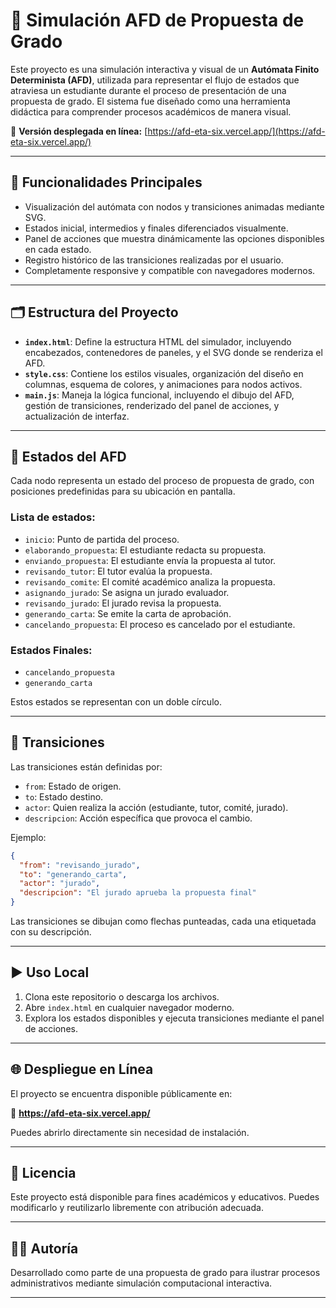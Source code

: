 # 📘 Simulación AFD de Propuesta de Grado

Este proyecto es una simulación interactiva y visual de un **Autómata Finito Determinista (AFD)**, utilizada para representar el flujo de estados que atraviesa un estudiante durante el proceso de presentación de una propuesta de grado. El sistema fue diseñado como una herramienta didáctica para comprender procesos académicos de manera visual.

🔗 **Versión desplegada en línea:** [https://afd-eta-six.vercel.app/](https://afd-eta-six.vercel.app/)

---

## 🧩 Funcionalidades Principales

- Visualización del autómata con nodos y transiciones animadas mediante SVG.
- Estados inicial, intermedios y finales diferenciados visualmente.
- Panel de acciones que muestra dinámicamente las opciones disponibles en cada estado.
- Registro histórico de las transiciones realizadas por el usuario.
- Completamente responsive y compatible con navegadores modernos.

---

## 🗂️ Estructura del Proyecto

- **`index.html`**: Define la estructura HTML del simulador, incluyendo encabezados, contenedores de paneles, y el SVG donde se renderiza el AFD.
- **`style.css`**: Contiene los estilos visuales, organización del diseño en columnas, esquema de colores, y animaciones para nodos activos.
- **`main.js`**: Maneja la lógica funcional, incluyendo el dibujo del AFD, gestión de transiciones, renderizado del panel de acciones, y actualización de interfaz.

---

## 🧠 Estados del AFD

Cada nodo representa un estado del proceso de propuesta de grado, con posiciones predefinidas para su ubicación en pantalla.

### Lista de estados:

- `inicio`: Punto de partida del proceso.
- `elaborando_propuesta`: El estudiante redacta su propuesta.
- `enviando_propuesta`: El estudiante envía la propuesta al tutor.
- `revisando_tutor`: El tutor evalúa la propuesta.
- `revisando_comite`: El comité académico analiza la propuesta.
- `asignando_jurado`: Se asigna un jurado evaluador.
- `revisando_jurado`: El jurado revisa la propuesta.
- `generando_carta`: Se emite la carta de aprobación.
- `cancelando_propuesta`: El proceso es cancelado por el estudiante.

### Estados Finales:

- `cancelando_propuesta`
- `generando_carta`

Estos estados se representan con un doble círculo.

---

## 🔁 Transiciones

Las transiciones están definidas por:

- `from`: Estado de origen.
- `to`: Estado destino.
- `actor`: Quien realiza la acción (estudiante, tutor, comité, jurado).
- `descripcion`: Acción específica que provoca el cambio.

Ejemplo:

```json
{
  "from": "revisando_jurado",
  "to": "generando_carta",
  "actor": "jurado",
  "descripcion": "El jurado aprueba la propuesta final"
}
```

Las transiciones se dibujan como flechas punteadas, cada una etiquetada con su descripción.

---

## ▶️ Uso Local

1. Clona este repositorio o descarga los archivos.
2. Abre `index.html` en cualquier navegador moderno.
3. Explora los estados disponibles y ejecuta transiciones mediante el panel de acciones.

---

## 🌐 Despliegue en Línea

El proyecto se encuentra disponible públicamente en:

🔗 **https://afd-eta-six.vercel.app/**

Puedes abrirlo directamente sin necesidad de instalación.

---

## 📄 Licencia

Este proyecto está disponible para fines académicos y educativos. Puedes modificarlo y reutilizarlo libremente con atribución adecuada.

---

## 👨‍💻 Autoría

Desarrollado como parte de una propuesta de grado para ilustrar procesos administrativos mediante simulación computacional interactiva.

---
